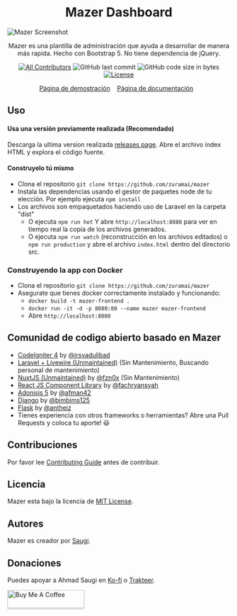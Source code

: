 <h1 align="center">Mazer Dashboard</h1>

![Mazer Screenshot](https://user-images.githubusercontent.com/45036724/167523601-9d20fb17-1989-488f-b619-cb53c0db8898.png)

<p align="center">Mazer es una plantilla de administración que ayuda a desarrollar de manera más rapida. Hecho con Bootstrap 5. No tiene dependencia de jQuery.</p>
<div align="center">

[![All Contributors](https://img.shields.io/github/contributors/zuramai/mazer)](https://github.com/zuramai/mazer/graphs/contributors)
![GitHub last commit](https://img.shields.io/github/last-commit/zuramai/mazer.svg)
![GitHub code size in bytes](https://img.shields.io/github/languages/code-size/zuramai/mazer)
[![License](https://img.shields.io/github/license/zuramai/mazer.svg)](LICENSE)

</div>

<p align="center">
	<a href="http://zuramai.github.io/mazer/demo">Página de demostración</a>&nbsp;&nbsp;&nbsp;
	<a href="http://zuramai.github.io/mazer/docs">Página de documentación</a>&nbsp;&nbsp;&nbsp;
</p>

## Uso
#### Usa una versión previamente realizada (Recomendado)
Descarga la ultima version realizada  [releases page](https://github.com/zuramai/mazer/releases "releases page").
Abre el archivo index HTML y explora el código fuente.
#### Construyelo tú mismo
- Clona el repositorio `git clone https://github.com/zuramai/mazer`
- Instala las dependencias usando el gestor de paquetes node de tu elección. Por ejemplo ejecuta `npm install` 
- Los archivos son empaquetados haciendo uso de Laravel en la carpeta "dist"
    - O ejecuta `npm run hot` Y abre `http://localhost:8080` para ver en tiempo real la copia de los archivos generados.
    - O ejecuta `npm run watch`  (reconstrucción en los archivos editados) o `npm run production` y abre el archivo `index.html` dentro del directorio src.

### Construyendo la app con Docker
- Clona el repositorio `git clone https://github.com/zuramai/mazer`
- Asegurate que tienes docker correctamente instalado y funcionando:
    - `docker build -t mazer-frontend .`
    - `docker run -it -d -p 8080:80 --name mazer mazer-frontend`
    - Abre `http://localhost:8080`

## Comunidad de codigo abierto basado en Mazer

- [CodeIgniter 4](https://github.com/irsyadulibad/mazer-codeigniter) by [@irsyadulibad](https://github.com/irsyadulibad)
- [Laravel + Livewire (Unmaintained)](https://github.com/zuramai/laravel-mazer) (Sin Mantenimiento, Buscando personal de mantenimiento)
- [NuxtJS (Unmaintained)](https://github.com/fzn0x/mazer-nuxt) by [@fzn0x](https://github.com/fzn0x) (Sin Mantenimiento)
- [React JS Component Library](https://github.com/fachryansyah/react-mazer-ui) by [@fachryansyah](https://github.com/fachryansyah/)
- [Adonisjs 5](https://github.com/afman42/mazer-adonisjs) by [@afman42](https://github.com/afman42/)
- [Django](https://github.com/bimbims125/mazer-django) by [@bimbims125](https://github.com/bimbims125/)
- [Flask](https://github.com/antheiz/mazer-flask) by [@antheiz](https://github.com/antheiz/)
- Tienes experiencia con otros frameworks o herramientas? Abre una  Pull Requests y coloca tu aporte! 😃

## Contribuciones

Por favor lee [Contributing Guide](./CONTRIBUTING.md) antes de contribuir.

## Licencia

Mazer esta bajo la licencia de [MIT License](./LICENSE).

## Autores

Mazer es creador por <a href="https://saugi.me">Saugi</a>.

## Donaciones

Puedes apoyar a Ahmad Saugi en [Ko-fi](https://ko-fi.com/saugi) o [Trakteer](https://trakteer.id/saugi).

<a href="https://buymeacoffee.com/saugi" target="_blank"><img src="https://www.buymeacoffee.com/assets/img/custom_images/orange_img.png" alt="Buy Me A Coffee" style="height: 41px !important;width: 174px !important;box-shadow: 0px 3px 2px 0px rgba(190, 190, 190, 0.5) !important;-webkit-box-shadow: 0px 3px 2px 0px rgba(190, 190, 190, 0.5) !important;" ></a>
